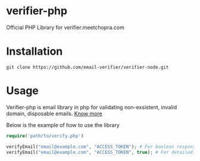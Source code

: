 # verifier-php
Official PHP Library for verifier.meetchopra.com

# Installation

```git clone https://github.com/email-verifier/verifier-node.git```

# Usage
Verifier-php is email library in php for validating non-exsistent, invalid domain, disposable emails. [Know more](https://verifier.meetchopra.com)


Below is the example of how to use the library

```php
require('path/to/verify.php')

verifyEmail("email@example.com", "ACCESS_TOKEN"); # For boolean response
verifyEmail("email@example.com", "ACCESS_TOKEN", true); # For detailed response
```
